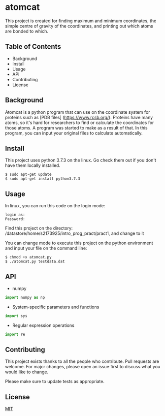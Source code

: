 # atomcat
This project is created for finding maximum and minimum coordinates, the simple centre of gravity of the coordinates, and printing out which atoms are bonded to which.
## Table of Contents

- Background
- Install
- Usage
- API
- Contributing
- License

## Background

Atomcat is a python program that can use on the coordinate system for proteins such as [PDB files] (https://www.rcsb.org/). Proteins have many atoms, so it's hard for researchers to find or calculate the coordinates for those atoms. A program was started to make as a result of that. In this program, you can input your original files to calculate automatically. 

## Install

This project uses python 3.7.3 on the linux. Go check them out if you don't have them locally installed.

```
$ sudo apt-get update
$ sudo apt-get install python3.7.3
```

## Usage

In linux, you can run this code on the login mode: 

```
login as:
Password:
```

Find this project on the directory: /datastore/home/s2173925/intro_prog_pract/pract1, and change to it

You can change mode to execute this project on the python environment and input your file on the command line:

```
$ chmod +x atomcat.py
$ ./atomcat.py testdata.dat
```

## API
- numpy

```python
import numpy as np
```

- System-specific parameters and functions

```python
import sys
```

- Regular expression operations

```python
import re
```

## Contributing

This project exists thanks to all the people who contribute. Pull requests are welcome. For major changes, please open an issue first to discuss what you would like to change.

Please make sure to update tests as appropriate.

## License

[MIT](https://choosealicense.com/licenses/mit/)

